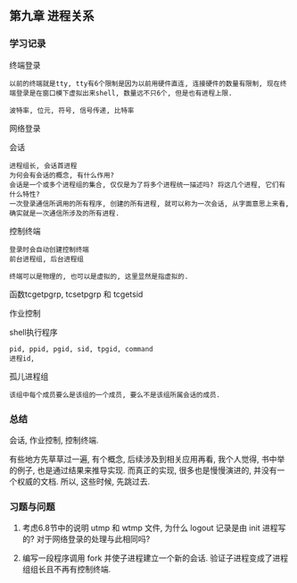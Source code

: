 
## 第九章 进程关系

### 学习记录

终端登录

	以前的终端就是tty, tty有6个限制是因为以前用硬件直连, 连接硬件的数量有限制, 现在终端登录是在窗口模下虚拟出来shell, 数量远不只6个, 但是也有进程上限. 

	波特率, 位元, 符号, 信号传递, 比特率

网络登录

会话

	进程组长, 会话首进程
	为何会有会话的概念, 有什么作用? 
	会话是一个或多个进程组的集合, 仅仅是为了将多个进程统一描述吗? 将这几个进程, 它们有什么特性? 
	一次登录通信所调用的所有程序, 创建的所有进程, 就可以称为一次会话, 从字面意思上来看, 确实就是一次通信所涉及的所有进程. 

控制终端

	登录时会自动创建控制终端
	前台进程组, 后台进程组

	终端可以是物理的, 也可以是虚拟的, 这里显然是指虚拟的. 

函数tcgetpgrp, tcsetpgrp 和 tcgetsid

作业控制
	
shell执行程序

	pid, ppid, pgid, sid, tpgid, command
	进程id, 

孤儿进程组

	该组中每个成员要么是该组的一个成员, 要么不是该组所属会话的成员. 

### 总结

会话, 作业控制, 控制终端. 

有些地方先草草过一遍, 有个概念, 后续涉及到相关应用再看, 我个人觉得, 书中举的例子, 也是通过结果来推导实现. 
而真正的实现, 很多也是慢慢演进的, 并没有一个权威的文档. 所以, 这些时候, 先跳过去. 

### 习题与问题
1. 考虑6.8节中的说明 utmp 和 wtmp 文件, 为什么 logout 记录是由 init 进程写的? 对于网络登录的处理与此相同吗?

2. 编写一段程序调用 fork 并使子进程建立一个新的会话. 验证子进程变成了进程组组长且不再有控制终端. 

